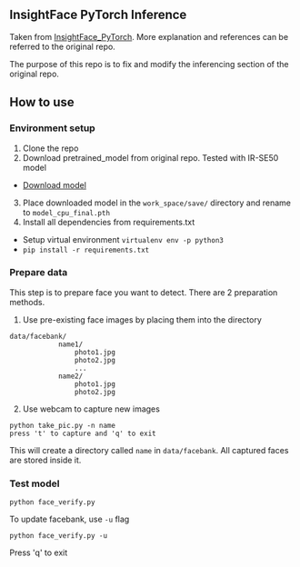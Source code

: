 ## InsightFace PyTorch Inference
Taken from [InsightFace_PyTorch](https://github.com/TreB1eN/InsightFace_Pytorch). More explanation and references can be referred to the original repo.

The purpose of this repo is to fix and modify the inferencing section of the original repo.

## How to use

### Environment setup
1. Clone the repo
2. Download pretrained_model from original repo. Tested with IR-SE50 model
- [Download model](https://onedrive.live.com/?authkey=%21AOw5TZL8cWlj10I&cid=CEC0E1F8F0542A13&id=CEC0E1F8F0542A13%21835&parId=root&action=locate)

3. Place downloaded model in the ```work_space/save/``` directory and rename to ```model_cpu_final.pth```
4. Install all dependencies from requirements.txt
- Setup virtual environment ```virtualenv env -p python3```
- ```pip install -r requirements.txt```

### Prepare data
This step is to prepare face you want to detect. There are 2 preparation methods.

1. Use pre-existing face images by placing them into the directory
```
data/facebank/
            name1/
                photo1.jpg
                photo2.jpg
                ...
            name2/
                photo1.jpg
                photo2.jpg
```
2. Use webcam to capture new images
```
python take_pic.py -n name
press 't' to capture and 'q' to exit
```
This will create a directory called ```name``` in ```data/facebank```. All captured faces are stored inside it.

### Test model
```python face_verify.py```

To update facebank, use ```-u``` flag

```python face_verify.py -u```

Press 'q' to exit
